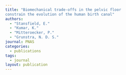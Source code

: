 ```yaml
---
title: "Biomechanical trade‑offs in the pelvic floor
constrain the evolution of the human birth canal"
authors: 
  - "Stansfield, E."
  - "Kumar, K."
  - "Mitteroecker, P."
  - "Grunstra, N. D. S."
journal: PNAS
categories:
  - publications
tags:
  - journal
layout: publication  
---
```


